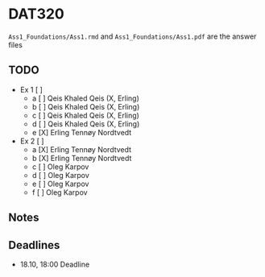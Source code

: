 # DAT320

`Ass1_Foundations/Ass1.rmd` and `Ass1_Foundations/Ass1.pdf` are the answer files


## TODO

* Ex 1 [ ]      
    - a [ ]     Qeis Khaled Qeis    (X, Erling)
    - b [ ]     Qeis Khaled Qeis    (X, Erling)
    - c [ ]     Qeis Khaled Qeis    (X, Erling)
    - d [ ]     Qeis Khaled Qeis    (X, Erling)
    - e [X]     Erling Tennøy Nordtvedt
* Ex 2 [ ]      
    - a [X]     Erling Tennøy Nordtvedt
    - b [X]     Erling Tennøy Nordtvedt
    - c [ ]     Oleg Karpov
    - d [ ]     Oleg Karpov
    - e [ ]     Oleg Karpov
    - f [ ]     Oleg Karpov

## Notes



## Deadlines

* 18.10, 18:00 Deadline
